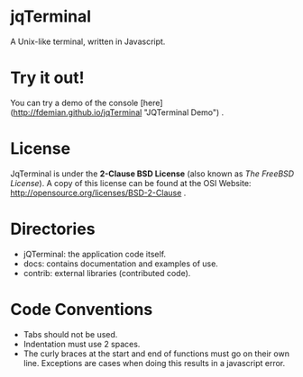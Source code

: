 jqTerminal
==========

A Unix-like terminal, written in Javascript.

Try it out!
==========

You can try a demo of the console [here] (http://fdemian.github.io/jqTerminal "JQTerminal Demo") .

License
==========


JqTerminal is under the **2-Clause BSD License** (also known as *The FreeBSD License*). 
A copy of this license can be found at the OSI Website: http://opensource.org/licenses/BSD-2-Clause . 

Directories
==========

- jQTerminal: the application code itself.
- docs: contains documentation and examples of use. 
- contrib: external libraries (contributed code).

Code Conventions
==========

- Tabs should not be used. 
- Indentation must use 2 spaces.
- The curly braces at the start and end of functions must go on their own line. Exceptions are cases when doing this results in a javascript error.
